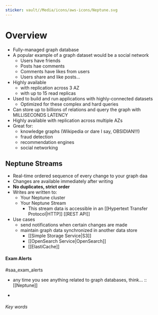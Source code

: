 ```yaml
---
sticker: vault//Media/icons/aws-icons/Neptune.svg
---
```

# Overview 
- Fully-managed graph database
- A popular example of a graph dataset would be a social network
	- Users have friends
	- Posts hae comments
	- Comments have likes from users
	- Users share and like posts...
- Highly available
	- with replication across 3 AZ
	- with up to 15 read replicas
- Used to build and run applications with highly-connected datasets
	- Optimized for these complex and hard queries
- Can store up to billions of relations and query the graph with MILLISECONDS LATENCY
- Highly available with replication across multiple AZs
- Great for: 
	- knowledge graphs (Wikipedia or dare I say, OBSIDIAN!!!)
	- fraud detection
	- recommendation engines
	- social networking

## Neptune Streams
- Real-time ordered sequence of every change to your graph daa
- Changes are available immediately after writing
- **No duplicates, strict order**
- Writes are written to:
	- Your Neptune cluster
	- Your Neptune Stream
		- This stream data is accessible in an [[Hypertext Transfer Protocol|HTTP]] [[REST API]]
- Use cases
	- send notifications when certain changes are made
	- maintain graph data synchronized in another data store
		- [[Simple Storage Service|S3]]
		- [[OpenSearch Service|OpenSearch]]
		- [[ElastiCache]]
#### Exam Alerts 
#saa_exam_alerts 
- any time you see anything related to graph databases, think... :: [[Neptune]]
<!--SR:!2024-05-04,1,230-->
- 

###### Key words